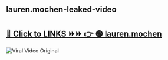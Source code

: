 
 ## lauren.mochen-leaked-video 

# <h2><a href="https://clipsfans.com/lauren.mochen&ref=git">🔗 Click to LINKS ⏩⏩ 👉 🟢 lauren.mochen </a></h2>

<a href="https://clipsfans.com/lauren.mochen&ref=git" rel="nofollow" data-target="animated-image.originalLink"><img src="https://i.ibb.co.com/xMMVF88/686577567.gif" alt="Viral Video Original" style="max-width: 100%; display: inline-block;" data-target="animated-image.originalImage"></a>
